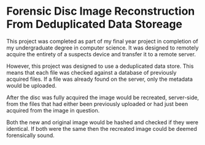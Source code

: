 # Forensic Disc Image Reconstruction From Deduplicated Data Storeage

This project was completed as part of my final year project in completion of my undergraduate degree in computer science.
It was designed to remotely acquire the entirety of a suspects device and transfer it to a remote server.

However, this project was designed to use a deduplicated data store. This means that each file was checked against a database of previously acquired files. If a file was already found on the server, only the metadata would be uploaded. 

After the disc was fully acquired the image would be recreated, server-side, from the files that had either been previously uploaded or had just been acquired from the image in question.

Both the new and original image would be hashed and checked if they were identical. If both were the same then the recreated image could be deemed forensically sound.
